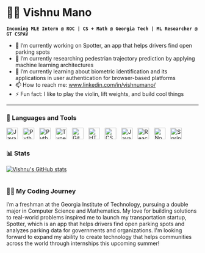 # 🧙‍♂️ Vishnu Mano

**`Incoming MLE Intern @ ROC | CS + Math @ Georgia Tech | ML Researcher @ GT CSPAV`**

- 🔭 I’m currently working on Spotter, an app that helps drivers find open parking spots
- 🧪 I’m currently researching pedestrian trajectory prediction by applying machine learning architectures
- 🌱 I’m currently learning about biometric identification and its applications in user authentication for browser-based platforms
- 📫 How to reach me: www.linkedin.com/in/vishnumano/
- ⚡ Fun fact: I like to play the violin, lift weights, and build cool things

---

### 🧰 Languages and Tools

<img align="left" alt="Java" width="30px" style="padding-right:10px;" src="https://cdn.jsdelivr.net/gh/devicons/devicon/icons/java/java-original.svg"/>
<img align="left" alt="Python" width="30px" style="padding-right:10px;" src="https://cdn.jsdelivr.net/gh/devicons/devicon/icons/python/python-plain.svg" />
<img align="left" alt="Python" width="30px" style="padding-right:10px;" src="https://cdn.jsdelivr.net/gh/devicons/devicon@latest/icons/cplusplus/cplusplus-original.svg" />
<img align="left" alt="TypeScript" width="30px" style="padding-right:10px;" src="https://cdn.jsdelivr.net/gh/devicons/devicon/icons/typescript/typescript-plain.svg" />
<img align="left" alt="Git" width="30px" style="padding-right:10px;" src="https://cdn.jsdelivr.net/gh/devicons/devicon/icons/git/git-original.svg" />
<img align="left" alt="HTML" width="30px" style="padding-right:10px;" src="https://cdn.jsdelivr.net/gh/devicons/devicon/icons/html5/html5-plain.svg" />
<img align="left" alt="CSS" width="30px" style="padding-right:10px;" src="https://cdn.jsdelivr.net/gh/devicons/devicon/icons/css3/css3-plain.svg" />
<img align="left" alt="JavaScript" width="30px" style="padding-right:10px;" src="https://cdn.jsdelivr.net/gh/devicons/devicon/icons/javascript/javascript-plain.svg" />
<img align="left" alt="React" width="30px" style="padding-right:10px;" src="https://cdn.jsdelivr.net/gh/devicons/devicon/icons/react/react-original.svg" />
<img align="left" alt="NodeJS" width="30px" style="padding-right:10px;" src="https://cdn.jsdelivr.net/gh/devicons/devicon/icons/nodejs/nodejs-original.svg" />
<img align="left" alt="Spring" width="30px" style="padding-right:10px;" src="https://cdn.jsdelivr.net/gh/devicons/devicon@latest/icons/arduino/arduino-plain.svg" />
<br />

#
### 📊 Stats

[![Vishnu's GitHub stats](https://github-readme-stats.vercel.app/api?username=vishnumano)](https://github.com/vishnumano/github-readme-stats)

#
### 👨‍💻 My Coding Journey
I’m a freshman at the Georgia Institute of Technology, pursuing a double major in Computer Science and Mathematics. My love for building solutions to real-world problems inspired me to launch my transportation startup, Spotter, which is an app that helps drivers find open parking spots and analyzes parking data for governments and organizations. I'm looking forward to expand my ability to create technology that helps communities across the world through internships this upcoming summer!

[website]: https://vishnumano.com/
[linkedin]: https://www.linkedin.com/in/vishnumano/
